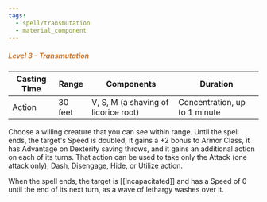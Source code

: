 ```yaml
---
tags:
  - spell/transmutation
  - material_component
---
```

##### *<span style="color:rgb(203, 123, 55)">Level 3 - Transmutation</span>*

|Casting Time|Range|Components|Duration|
|---|---|---|---|
|Action|30 feet|V, S, M (a shaving of licorice root)|Concentration, up to 1 minute|

Choose a willing creature that you can see within range. Until the spell ends, the target's Speed is doubled, it gains a +2 bonus to Armor Class, it has Advantage on Dexterity saving throws, and it gains an additional action on each of its turns. That action can be used to take only the Attack (one attack only), Dash, Disengage, Hide, or Utilize action. 

When the spell ends, the target is [[Incapacitated]] and has a Speed of 0 until the end of its next turn, as a wave of lethargy washes over it. 